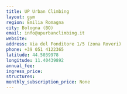 ```yaml
---
title: UP Urban Climbing
layout: gym
region: Emilia Romagna
city: Bologna (BO)
email: info@upurbanclimbing.it
website: 
address: Via del Fonditore 1/5 (zona Roveri)
phone: +39 051 4122365
latitude: 44.5039978
longitude: 11.40439892
annual_fee: 
ingress_price: 
structures: 
monthly_subscription_price: None
---
```


